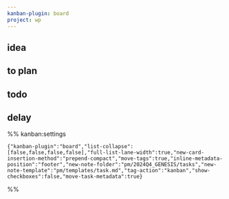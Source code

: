 ```yaml
---
kanban-plugin: board
project: wp
---
```


## idea

## to plan

## todo

## delay

%% kanban:settings

```
{"kanban-plugin":"board","list-collapse":[false,false,false,false],"full-list-lane-width":true,"new-card-insertion-method":"prepend-compact","move-tags":true,"inline-metadata-position":"footer","new-note-folder":"pm/2024Q4_GENESIS/tasks","new-note-template":"pm/templates/task.md","tag-action":"kanban","show-checkboxes":false,"move-task-metadata":true}
```

%%
